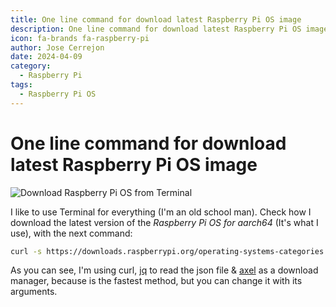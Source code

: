 ```yaml
---
title: One line command for download latest Raspberry Pi OS image
description: One line command for download latest Raspberry Pi OS image
icon: fa-brands fa-raspberry-pi
author: Jose Cerrejon
date: 2024-04-09
category:
  - Raspberry Pi
tags:
  - Raspberry Pi OS
---
```

# One line command for download latest Raspberry Pi OS image

![Download Raspberry Pi OS from Terminal](/images/2024/04/rpios_dload.png "Download Raspberry Pi OS from Terminal")

I like to use Terminal for everything (I'm an old school man). Check how I download the latest version of the _Raspberry Pi OS for aarch64_ (It's what I use), with the next command:

```sh
curl -s https://downloads.raspberrypi.org/operating-systems-categories.json | jq -r '.[0].images[0].urlHttp' | xargs axel -n 4 -k
```

As you can see, I'm using curl, [jq](https://jqlang.github.io/jq/) to read the json file & [axel](https://github.com/axel-download-accelerator/axel) as a download manager, because is the fastest method, but you can change it with its arguments.